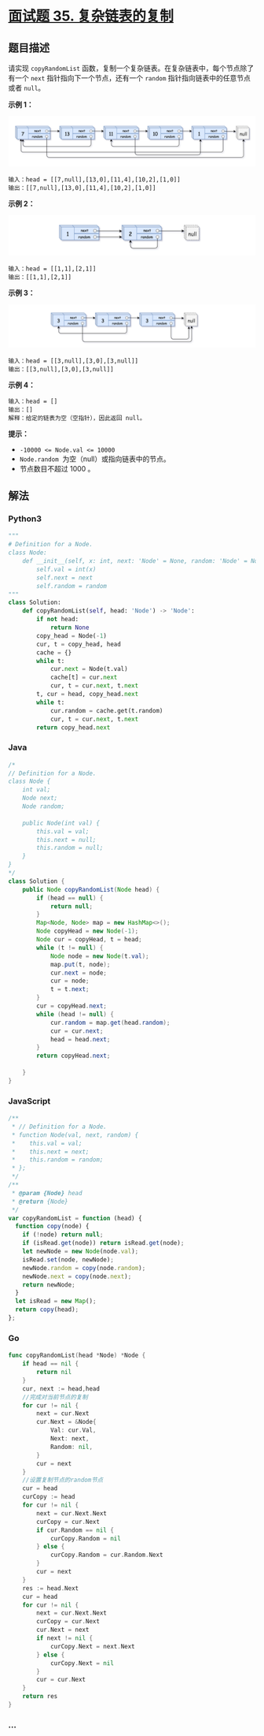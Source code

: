 # [面试题 35. 复杂链表的复制](https://leetcode-cn.com/problems/fu-za-lian-biao-de-fu-zhi-lcof/)

## 题目描述

<!-- 这里写题目描述 -->

请实现 `copyRandomList` 函数，复制一个复杂链表。在复杂链表中，每个节点除了有一个 `next` 指针指向下一个节点，还有一个 `random` 指针指向链表中的任意节点或者 `null`。

**示例 1：**

![](./images/e1.png)

```
输入：head = [[7,null],[13,0],[11,4],[10,2],[1,0]]
输出：[[7,null],[13,0],[11,4],[10,2],[1,0]]
```

**示例 2：**

![](./images/e2.png)

```
输入：head = [[1,1],[2,1]]
输出：[[1,1],[2,1]]
```

**示例 3：**

![](./images/e3.png)

```
输入：head = [[3,null],[3,0],[3,null]]
输出：[[3,null],[3,0],[3,null]]
```

**示例 4：**

```
输入：head = []
输出：[]
解释：给定的链表为空（空指针），因此返回 null。
```

**提示：**

- `-10000 <= Node.val <= 10000`
- `Node.random`  为空（null）或指向链表中的节点。
- 节点数目不超过 1000 。

## 解法

<!-- 这里可写通用的实现逻辑 -->

<!-- tabs:start -->

### **Python3**

<!-- 这里可写当前语言的特殊实现逻辑 -->

```python
"""
# Definition for a Node.
class Node:
    def __init__(self, x: int, next: 'Node' = None, random: 'Node' = None):
        self.val = int(x)
        self.next = next
        self.random = random
"""
class Solution:
    def copyRandomList(self, head: 'Node') -> 'Node':
        if not head:
            return None
        copy_head = Node(-1)
        cur, t = copy_head, head
        cache = {}
        while t:
            cur.next = Node(t.val)
            cache[t] = cur.next
            cur, t = cur.next, t.next
        t, cur = head, copy_head.next
        while t:
            cur.random = cache.get(t.random)
            cur, t = cur.next, t.next
        return copy_head.next

```

### **Java**

<!-- 这里可写当前语言的特殊实现逻辑 -->

```java
/*
// Definition for a Node.
class Node {
    int val;
    Node next;
    Node random;

    public Node(int val) {
        this.val = val;
        this.next = null;
        this.random = null;
    }
}
*/
class Solution {
    public Node copyRandomList(Node head) {
        if (head == null) {
            return null;
        }
        Map<Node, Node> map = new HashMap<>();
        Node copyHead = new Node(-1);
        Node cur = copyHead, t = head;
        while (t != null) {
            Node node = new Node(t.val);
            map.put(t, node);
            cur.next = node;
            cur = node;
            t = t.next;
        }
        cur = copyHead.next;
        while (head != null) {
            cur.random = map.get(head.random);
            cur = cur.next;
            head = head.next;
        }
        return copyHead.next;

    }
}
```

### **JavaScript**

```js
/**
 * // Definition for a Node.
 * function Node(val, next, random) {
 *    this.val = val;
 *    this.next = next;
 *    this.random = random;
 * };
 */
/**
 * @param {Node} head
 * @return {Node}
 */
var copyRandomList = function (head) {
  function copy(node) {
    if (!node) return null;
    if (isRead.get(node)) return isRead.get(node);
    let newNode = new Node(node.val);
    isRead.set(node, newNode);
    newNode.random = copy(node.random);
    newNode.next = copy(node.next);
    return newNode;
  }
  let isRead = new Map();
  return copy(head);
};
```

### **Go**

```go
func copyRandomList(head *Node) *Node {
    if head == nil {
        return nil
    }
    cur, next := head,head
    //完成对当前节点的复制
    for cur != nil {
        next = cur.Next
        cur.Next = &Node{
            Val: cur.Val,
            Next: next,
            Random: nil,
        }
        cur = next
    }
    //设置复制节点的random节点
    cur = head
    curCopy := head
    for cur != nil {
        next = cur.Next.Next
        curCopy = cur.Next
        if cur.Random == nil {
            curCopy.Random = nil
        } else {
            curCopy.Random = cur.Random.Next
        }
        cur = next
    }
    res := head.Next
    cur = head
    for cur != nil {
        next = cur.Next.Next
        curCopy = cur.Next
        cur.Next = next
        if next != nil {
            curCopy.Next = next.Next
        } else {
            curCopy.Next = nil
        }
        cur = cur.Next
    }
    return res
}
```

### **...**

```

```

<!-- tabs:end -->
